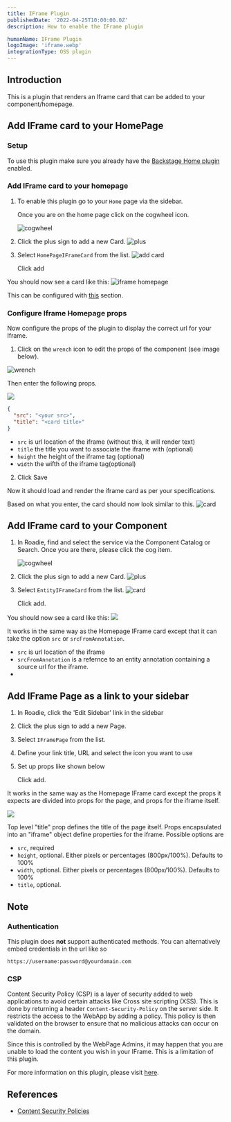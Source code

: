 ```yaml
---
title: IFrame Plugin
publishedDate: '2022-04-25T10:00:00.0Z'
description: How to enable the IFrame plugin

humanName: IFrame Plugin
logoImage: 'iframe.webp'
integrationType: OSS plugin
---
```


## Introduction

This is a plugin that renders an Iframe card that can be added to your component/homepage.

## Add IFrame card to your HomePage

### Setup

To use this plugin make sure you already have the [Backstage Home plugin](https://github.com/backstage/backstage/blob/master/plugins/home/README.md) enabled.

### Add IFrame card to your homepage

1.  To enable this plugin go to your `Home` page via the sidebar.

    Once you are on the home page click on the cogwheel icon.

    ![cogwheel](homepage.webp)

2.  Click the plus sign to add a new Card.
    ![plus](plus-homepage.webp)

3.  Select `HomePageIFrameCard` from the list.
    ![add card](homepage-add-card.webp)

    Click add

You should now see a card like this:
![iframe homepage](no-props.webp)

This can be configured with [this](./#configure-iframe-props) section.

### Configure Iframe Homepage props

Now configure the props of the plugin to display the correct url for your Iframe.

1.  Click on the `wrench` icon to edit the props of the component (see image below).

![wrench](wrench.webp)

Then enter the following props.

![](props.webp)

``` json
{
  "src": "<your src>",
  "title": "<card title>"
}
```

- `src` is url location of the iframe (without this, it will render text)
- `title` the title you want to associate the iframe with (optional)
- `height` the height of the iframe tag (optional)
- `width` the wifth of the iframe tag(optional)

2.  Click Save

Now it should load and render the iframe card as per your specifications.

Based on what you enter, the card should now look similar to this.
![card](card.webp)

## Add IFrame card to your Component

1.  In Roadie, find and select the service via the Component Catalog or Search.
    Once you are there, please click the cog item.

    ![cogwheel](cog.webp)

2.  Click the plus sign to add a new Card.
    ![plus](plus.webp)

3.  Select `EntityIFrameCard` from the list.
    ![card](entity-card.webp)

    Click add.

You should now see a card like this:
![](no-props.webp)

It works in the same way as the Homepage IFrame card except that it can take the option `src` or `srcFromAnnotation`.

- `src` is url location of the iframe
- `srcFromAnnotation` is a refernce to an entity annotation containing a source url for the iframe.
- 
## Add IFrame Page as a link to your sidebar

1.  In Roadie, click the 'Edit Sidebar' link in the sidebar
2.  Click the plus sign to add a new Page.
3.  Select `IFramePage` from the list.
4.  Define your link title, URL and select the icon you want to use
5.  Set up props like shown below 

    Click add.

It works in the same way as the Homepage IFrame card except the props it expects are divided into props for the page, and props for the iframe itself.

![](page-props.webp)

Top level "title" prop defines the title of the page itself.
Props encapsulated into an "iframe" object define properties for the iframe. Possible options are
* `src`, required
* `height`, optional. Either pixels or percentages (800px/100%). Defaults to 100%
* `width`, optional. Either pixels or percentages (800px/100%). Defaults to 100%
* `title`, optional. 

## Note

### Authentication
This plugin does **not** support authenticated methods. You can alternatively embed credentials in the url like so
```
https://username:password@yourdomain.com
```

### CSP
Content Security Policy (CSP) is a layer of security added to web applications to avoid certain attacks like Cross site scripting (XSS). This is done by returning a header `Content-Security-Policy` on the server side. It restricts the access to the WebApp by adding a policy. This policy is then validated on the browser to ensure that no malicious attacks can occur on the domain.

Since this is controlled by the WebPage Admins, it may happen that you are unable to load the content you wish in your IFrame. This is a limitation of this plugin.


For more information on this plugin, please visit [here](https://github.com/RoadieHQ/roadie-backstage-plugins/blob/main/plugins/frontend/backstage-plugin-iframe/README.md).

## References

- [Content Security Policies](https://developer.mozilla.org/en-US/docs/Web/HTTP/CSP)

